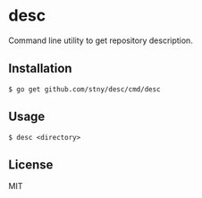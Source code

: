 desc
=======

Command line utility to get repository description.

Installation
------------

```
$ go get github.com/stny/desc/cmd/desc
```

Usage
-----

```
$ desc <directory>
```

License
-------

MIT
